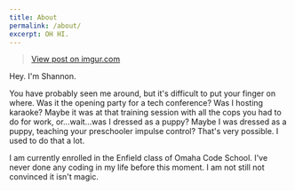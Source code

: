 ```yaml
---
title: About
permalink: /about/
excerpt: OH HI.
---
```


<blockquote class="imgur-embed-pub" lang="en" data-id="HglKh9s"><a href="//imgur.com/HglKh9s">View post on imgur.com</a></blockquote><script async src="//s.imgur.com/min/embed.js" charset="utf-8"></script>


Hey. I'm Shannon.

You have probably seen me around, but it's difficult to put your finger on where. Was it the opening party for a tech conference? Was I hosting karaoke? Maybe it was at that training session with all the cops you had to do for work, or...wait...was I dressed as a puppy? Maybe I was dressed as a puppy, teaching your preschooler impulse control? That's very possible. I used to do that a lot.

I am currently enrolled in the Enfield class of Omaha Code School. I've never done any coding in my life before this moment. I am not still not convinced it isn't magic.